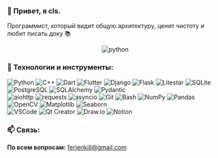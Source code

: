 ### 👋 Привет, я cls.

Программист, который видит общую архитектуру, ценит чистоту и любит писать доку 📚

<div align="center">
  <img src="https://i.pinimg.com/736x/e5/20/d5/e520d5fdf66615af98e523582d226bef.jpg" alt="python" style="max-width: 100%; height: auto;">
</div>

### 🔧 Технологии и инструменты:

<div>
  <img src="https://img.shields.io/badge/Python-3776AB?style=flat&logo=python&logoColor=white" alt="Python" />
  <img src="https://img.shields.io/badge/C++-00599C?style=flat&logo=c%2B%2B&logoColor=white" alt="C++" />
  <img src="https://img.shields.io/badge/Dart-0175C2?style=flat&logo=dart&logoColor=white" alt="Dart" />
  <img src="https://img.shields.io/badge/Flutter-02569B?style=flat&logo=flutter&logoColor=white" alt="Flutter" />
  <img src="https://img.shields.io/badge/Django-092E20?style=flat&logo=django&logoColor=white" alt="Django" />
  <img src="https://img.shields.io/badge/Flask-000000?style=flat&logo=flask&logoColor=white" alt="Flask" />
  <img src="https://img.shields.io/badge/Litestar-20232A?style=flat&logo=litestar&logoColor=white" alt="Litestar" />
  <img src="https://img.shields.io/badge/SQLite-003B57?style=flat&logo=sqlite&logoColor=white" alt="SQLite" />
  <img src="https://img.shields.io/badge/PostgreSQL-336791?style=flat&logo=postgresql&logoColor=white" alt="PostgreSQL" />
  <img src="https://img.shields.io/badge/SQLAlchemy-CE2C2E?style=flat&logo=sqlalchemy&logoColor=white" alt="SQLAlchemy" />
  <img src="https://img.shields.io/badge/Pydantic-BA0C2F?style=flat&logo=pydantic&logoColor=white" alt="Pydantic" />
</div>

<div>
  <img src="https://img.shields.io/badge/aiohttp-2C5BB4?style=flat&logo=aiohttp&logoColor=white" alt="aiohttp" />
  <img src="https://img.shields.io/badge/requests-2A2A2A?style=flat&logo=python&logoColor=white" alt="requests" />
  <img src="https://img.shields.io/badge/asyncio-3776AB?style=flat&logo=python&logoColor=white" alt="asyncio" />
  <img src="https://img.shields.io/badge/Git-F05032?style=flat&logo=git&logoColor=white" alt="Git" />
  <img src="https://img.shields.io/badge/Bash-4EAA25?style=flat&logo=gnu-bash&logoColor=white" alt="Bash" />
  <img src="https://img.shields.io/badge/NumPy-013243?style=flat&logo=numpy&logoColor=white" alt="NumPy" />
  <img src="https://img.shields.io/badge/Pandas-150458?style=flat&logo=pandas&logoColor=white" alt="Pandas" />
  <img src="https://img.shields.io/badge/OpenCV-5C3EE8?style=flat&logo=opencv&logoColor=white" alt="OpenCV" />
  <img src="https://img.shields.io/badge/Matplotlib-11557C?style=flat&logo=matplotlib&logoColor=white" alt="Matplotlib" />
  <img src="https://img.shields.io/badge/Seaborn-3776AB?style=flat&logo=python&logoColor=white" alt="Seaborn" />
</div>

<div>
  <img src="https://img.shields.io/badge/VSCode-007ACC?style=flat&logo=visual-studio-code&logoColor=white" alt="VSCode" />
  <img src="https://img.shields.io/badge/Qt_Creator-41CD52?style=flat&logo=qt&logoColor=white" alt="Qt Creator" />
  <img src="https://img.shields.io/badge/Draw.io-F08705?style=flat&logo=diagrams.net&logoColor=white" alt="Draw.io" />
  <img src="https://img.shields.io/badge/Notion-000000?style=flat&logo=notion&logoColor=white" alt="Notion" />
</div>

### 📫 Связь:

**По всем вопросам:** ferjenkill@gmail.com
